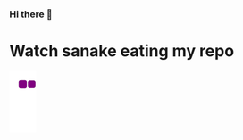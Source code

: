 ### Hi there 👋

<!--
**shivam8512345/shivam8512345** is a ✨ _special_ ✨ repository because its `README.md` (this file) appears on your GitHub profile.

Here are some ideas to get you started:

- 🔭 I’m currently working on ...
- 🌱 I’m currently learning ...
- 👯 I’m looking to collaborate on ...
- 🤔 I’m looking for help with ...
- 💬 Ask me about ...
- 📫 How to reach me: ...
- 😄 Pronouns: ...
- ⚡ Fun fact: ...
-->

# Watch sanake eating my repo

![snake gif](https://github.com/shivam8512345/shivam8512345/blob/output/github-contribution-grid-snake.gif)
